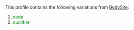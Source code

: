 This profile contains the following variations from [BodySite](http://hl7.org/fhir/STU3/BodySite):

1. <span style='color:green'> code </span> 
1. <span style='color:green'> qualifier </span> 